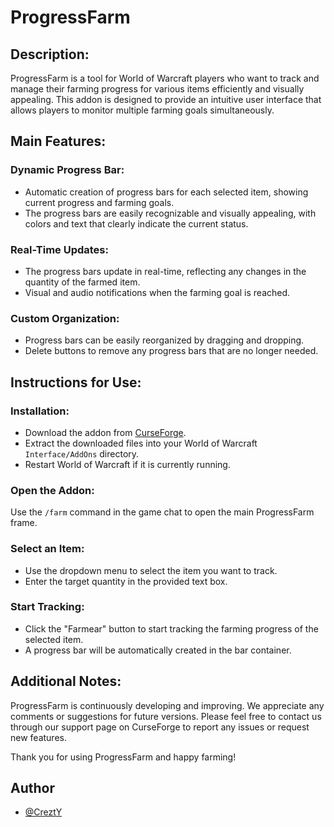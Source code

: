 # ProgressFarm

## Description:

ProgressFarm is a tool for World of Warcraft players who want to track and manage their farming progress for various items efficiently and visually appealing. This addon is designed to provide an intuitive user interface that allows players to monitor multiple farming goals simultaneously.

## Main Features:

### Dynamic Progress Bar:
- Automatic creation of progress bars for each selected item, showing current progress and farming goals.
- The progress bars are easily recognizable and visually appealing, with colors and text that clearly indicate the current status.

### Real-Time Updates:
- The progress bars update in real-time, reflecting any changes in the quantity of the farmed item.
- Visual and audio notifications when the farming goal is reached.

### Custom Organization:
- Progress bars can be easily reorganized by dragging and dropping.
- Delete buttons to remove any progress bars that are no longer needed.

## Instructions for Use:

### Installation:
- Download the addon from [CurseForge](https://legacy.curseforge.com/wow/addons/progressfarm).
- Extract the downloaded files into your World of Warcraft `Interface/AddOns` directory.
- Restart World of Warcraft if it is currently running.

### Open the Addon:
Use the `/farm` command in the game chat to open the main ProgressFarm frame.

### Select an Item:
- Use the dropdown menu to select the item you want to track.
- Enter the target quantity in the provided text box.

### Start Tracking:
- Click the "Farmear" button to start tracking the farming progress of the selected item.
- A progress bar will be automatically created in the bar container.

## Additional Notes:
ProgressFarm is continuously developing and improving. We appreciate any comments or suggestions for future versions. Please feel free to contact us through our support page on CurseForge to report any issues or request new features.

Thank you for using ProgressFarm and happy farming!

## Author

- [@CreztY](https://www.github.com/CreztY)

